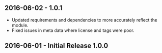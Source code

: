 ## 2016-06-02 - 1.0.1
  - Updated requirements and dependencies to more accurately reflect the module.
  - Fixed issues in meta data where license and tags were poor.

## 2016-06-01 - Initial Release 1.0.0